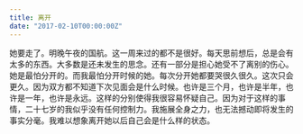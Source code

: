 ```yaml
---
title: 离开
date: "2017-02-10T00:00:00Z"
---
```


她要走了。明晚午夜的国航。这一周来过的都不是很好。每天思前想后，总是会有太多的东西。大多数是还未发生的思念。还有一部分是担心她受不了离别的伤心。她是最怕分开的。而我最怕分开时候的她。每次分开她都要哭很久很久。这次只会更久。因为双方都不知道下次见面会是什么时候。也许是三个月，也许是半年，也许是一年，也许是永远。这样的分别使得我很容易怀疑自己。因为对于这样的事情，二十七岁的我似乎没有任何控制力。我施展全身之力，也无法撼动即将发生的事实分毫。我难以想象离开她以后自己会是什么样的状态。
